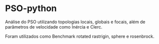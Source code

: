 # PSO-python
Análise do PSO utilizando topologias locais, globais e focais, além de parâmetros de velocidade como Inércia e Clerc.

Foram utilizados como Benchmark rotated rastrigin, sphere e rosenbrock.
